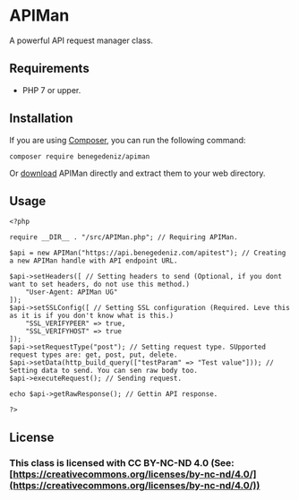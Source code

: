 
# APIMan

A powerful API request manager class.


## Requirements

 - PHP 7 or upper.

## Installation

If you are using [Composer](https://getcomposer.org/), you can run the following command:

```
composer require benegedeniz/apiman
```

Or [download](https://github.com/BenEgeDeniz/APIMan/releases) APIMan directly and extract them to your web directory.

## Usage

```
<?php

require __DIR__ . "/src/APIMan.php"; // Requiring APIMan.

$api = new APIMan("https://api.benegedeniz.com/apitest"); // Creating a new APIMan handle with API endpoint URL.

$api->setHeaders([ // Setting headers to send (Optional, if you dont want to set headers, do not use this method.)
    "User-Agent: APIMan UG"
]);
$api->setSSLConfig([ // Setting SSL configuration (Required. Leve this as it is if you don't know what is this.)
    "SSL_VERIFYPEER" => true,
    "SSL_VERIFYHOST" => true
]);
$api->setRequestType("post"); // Setting request type. SUpported request types are: get, post, put, delete.
$api->setData(http_build_query(["testParam" => "Test value"])); // Setting data to send. You can sen raw body too.
$api->executeRequest(); // Sending request.

echo $api->getRawResponse(); // Gettin API response.

?>
```

## License

### This class is licensed with CC BY-NC-ND 4.0 (See:  [https://creativecommons.org/licenses/by-nc-nd/4.0/](https://creativecommons.org/licenses/by-nc-nd/4.0/))
